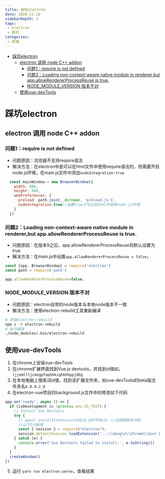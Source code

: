 ```yaml
---
title: 踩坑electron
date: 2020-11-10
sidebarDepth: 2
tags:
 - electron
 - 踩坑
categories:
 - 前端
---
```

- [踩坑electron](#踩坑electron)
  - [electron 调用 node C++ addon](#electron-调用-node-c-addon)
    - [问题1：require is not defined](#问题1require-is-not-defined)
    - [问题2：Loading non-context-aware native module in renderer,but app.allowRendererProcessReuse is true.](#问题2loading-non-context-aware-native-module-in-rendererbut-appallowrendererprocessreuse-is-true)
    - [NODE_MODULE_VERSION 版本不对](#node_module_version-版本不对)
  - [使用vue-devTools](#使用vue-devtools)
# 踩坑electron
## electron 调用 node C++ addon
### 问题1：require is not defined
- 问题原因：浏览器不支持require语法
- 解决方法：在electron中是可以在html文件中使用require语法的，但需要开启node.js环境，在main.js文件中添加`nodeIntegration:true`
```js
  const mainWindow = new BrowserWindow({
    width: 800,
    height: 600,
    webPreferences: {
      preload: path.join(__dirname, 'preload.js'),
      nodeIntegration:true//设置true才可以在html中使用node.js环境
    }
  })
```
### 问题2：Loading non-context-aware native module in renderer,but app.allowRendererProcessReuse is true.
- 问题原因：在版本9之后，app.allowRendererProcessReuse将默认设置为true
- 解决方法：在main.js中设置`app.allowRendererProcessReuse = false;`
```javascript
const {app, BrowserWindow} = require('electron')
const path = require('path')

app.allowRendererProcessReuse=false;
```
### NODE_MODULE_VERSION 版本不对
- 问题原因：electron自带的node版本与本地node版本不一致
- 解决方法：使用electron-rebuild工具重新编译
```sh
# 安装electron-rebuild
npm i -D electron-rebuild
# 执行编译
./node_modules/.bin/electron-rebuild
```
## 使用vue-devTools
1. 在chrome上安装vue-devTools
2. 在chrome扩展界面找到Vue.js devtools，并找到id值如，`ljjemllljcmogpfapbkkighbhhppjdbg`
3. 在本地电脑上搜索词id值，找到该扩展文件夹，如vue-devTools的beta版文件夹名`6.0.0.2_0`
4. 在electron-vue项目的background.js文件中的修改如下代码
```javascript
app.on('ready', async () => {
  if (isDevelopment && !process.env.IS_TEST) {
    // Install Vue Devtools
    try {
      // await installExtension(VUEJS_DEVTOOLS) //注释掉原先代码
      //以下2行新增
      const { session } = require("electron");
      session.defaultSession.loadExtension('...\\Google\\Chrome\\User Data\\Default\\Extensions\\ljjemllljcmogpfapbkkighbhhppjdbg\\6.0.0.2_0');//引号内是vue-devTools扩展地址
    } catch (e) {
      console.error('Vue Devtools failed to install:', e.toString())
    }
  }
  createWindow()
})
```
5. 运行 `yarn run electron:serve`，查看结果